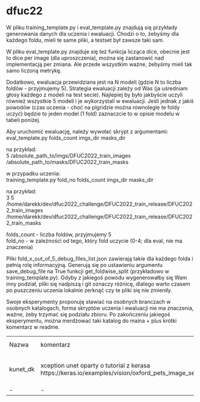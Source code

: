 # dfuc22
W pliku training_template.py i eval_template.py znajdują się przykłady generowania danych dla uczenia i ewaluacji. Chodzi o to, żebyśmy dla każdego foldu, mieli te same pliki, a testset był zawsze taki sam.

W pliku eval_template.py znajduje się też funkcja licząca dice, obecnie jest to dice per image (dla uproszczenia), można się zastanowić nad implementacją per zmiana. Ale przede wszystkim ważne, żebyśmy mieli tak samo liczoną metrykę.

Dodatkowo, ewaluacja przewidziana jest na N modeli (gdzie N to liczba foldów - przyjmujemy 5). Strategia ewaluacji zależy od Was (ja uśredniam głosy każdego z modeli na test secie). Najlepiej by było jakbyście uczyli również wszystkie 5 modeli i je wykorzystali w ewaluacji. Jeśli jednak z jakiś powodów (czas uczenia - choć na plgridzie można równolegle te foldy uczyć) będzie to jeden model (1 fold) zaznaczcie to w opisie modelu w tabeli poniżej.

Aby uruchomić ewaluację, należy wywołać skrypt z argumentami:<br />
eval_template.py folds_count imgs_dir masks_dir

na przykład:<br />
5
/absolute_path_to/imgs/DFUC2022_train_images
/absolute_path_to/masks/DFUC2022_train_masks

w przypadku uczenia: <br />
training_template.py fold_no folds_count imgs_dir masks_dir <br />

na przykład:<br />
3
5
/home/darekk/dev/dfuc2022_challenge/DFUC2022_train_release/DFUC2022_train_images
/home/darekk/dev/dfuc2022_challenge/DFUC2022_train_release/DFUC2022_train_masks

folds_count - liczba foldów, przyjmujemy 5<br />
fold_no - w zależności od tego, który fold uczycie (0-4; dla eval, nie ma znaczenia)<br />


Pliki fold_x_out_of_5_debug_files_list.json zawierają takie dla każdego folda i pełnią rolę informacyjną. Generują się po ustawieniu argumentu save_debug_file na True funkcji get_foldwise_split (przykładowo w training_template.py). Gdyby z jakiegoś powodu wygenerowałby się Wam inny podział, pliki się nadpiszą i git oznaczy różnicę, dlatego warto czasem po puszczeniu uczenia lokalnie zerknąć czy te pliki się nie zmieniły.

Swoje eksperymenty proponuję stawiać na osobnych branczach w osobnych katalogach, forma skryptów uczenia i ewaluacji nie ma znaczenia, ważne, żeby trzymać się podziału zbioru. Po zakończeniu jakiegoś eksperymentu, można merdżować taki katalog do maina + plus krótki komentarz w readme.

<table>
<tr><td>Nazwa</td><td>komentarz</td><td>dice_per_image@nasz_test_set</td><td>ich_dice@ich_val_set (z leader boardu) </td><td>ich_dice@ich_test_set (z leader boardu)</td></tr>
<tr>
    <td>kunet_dk</td>
    <td>xception unet oparty o tutorial z kerasa https://keras.io/examples/vision/oxford_pets_image_segmentation/</td>
    <td>0.6894</td>
    <td>0.5890 <br /> https://dfuc2022.grand-challenge.org/evaluation/95564700-22ee-40ee-bd96-c38455ef1f22/</td>
    <td>-</td>
</tr>
<tr>
    <td>-</td>
    <td>-</td>
    <td>-</td>
    <td>-</td>
    <td>-</td>
</tr>
</table>
